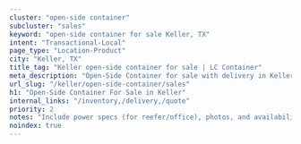 ```yaml
---
cluster: "open-side container"
subcluster: "sales"
keyword: "open-side container for sale Keller, TX"
intent: "Transactional-Local"
page_type: "Location-Product"
city: "Keller, TX"
title_tag: "Keller open-side container for sale | LC Container"
meta_description: "Open-Side Container for sale with delivery in Keller, TX. LC Container — local Since 2003. Get pricing today."
url_slug: "/keller/open-side-container/sales"
h1: "Open-Side Container For Sale in Keller"
internal_links: "/inventory,/delivery,/quote"
priority: 2
notes: "Include power specs (for reefer/office), photos, and availability."
noindex: true
---
```


<!-- TODO: Add unique city/inventory copy, images, and internal links here. -->
